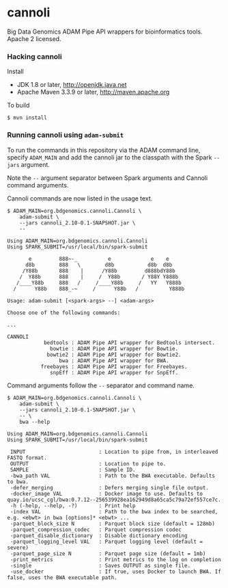 # cannoli
Big Data Genomics ADAM Pipe API wrappers for bioinformatics tools.  Apache 2 licensed.

### Hacking cannoli

Install

 * JDK 1.8 or later, http://openjdk.java.net
 * Apache Maven 3.3.9 or later, http://maven.apache.org

To build

    $ mvn install


### Running cannoli using ```adam-submit```

To run the commands in this repository via the ADAM command line, specify ```ADAM_MAIN``` and add the cannoli jar
to the classpath with the Spark ```--jars``` argument.

Note the ```--``` argument separator between Spark arguments and Cannoli command arguments.

Cannoli commands are now listed in the usage text.

```
$ ADAM_MAIN=org.bdgenomics.cannoli.Cannoli \
    adam-submit \
    --jars cannoli_2.10-0.1-SNAPSHOT.jar \
    --

Using ADAM_MAIN=org.bdgenomics.cannoli.Cannoli
Using SPARK_SUBMIT=/usr/local/bin/spark-submit

       e         888~-_          e             e    e
      d8b        888   \        d8b           d8b  d8b
     /Y88b       888    |      /Y88b         d888bdY88b
    /  Y88b      888    |     /  Y88b       / Y88Y Y888b
   /____Y88b     888   /     /____Y88b     /   YY   Y888b
  /      Y88b    888_-~     /      Y88b   /          Y888b

Usage: adam-submit [<spark-args> --] <adam-args>

Choose one of the following commands:

...

CANNOLI
            bedtools : ADAM Pipe API wrapper for Bedtools intersect.
              bowtie : ADAM Pipe API wrapper for Bowtie.
             bowtie2 : ADAM Pipe API wrapper for Bowtie2.
                 bwa : ADAM Pipe API wrapper for BWA.
           freebayes : ADAM Pipe API wrapper for Freebayes.
              snpEff : ADAM Pipe API wrapper for SnpEff.
```

Command arguments follow the ```--``` separator and command name.

```
$ ADAM_MAIN=org.bdgenomics.cannoli.Cannoli \
    adam-submit \
    --jars cannoli_2.10-0.1-SNAPSHOT.jar \
    -- \
    bwa --help

Using ADAM_MAIN=org.bdgenomics.cannoli.Cannoli
Using SPARK_SUBMIT=/usr/local/bin/spark-submit

 INPUT                        : Location to pipe from, in interleaved FASTQ format.
 OUTPUT                       : Location to pipe to.
 SAMPLE                       : Sample ID.
 -bwa_path VAL                : Path to the BWA executable. Defaults to bwa.
 -defer_merging               : Defers merging single file output.
 -docker_image VAL            : Docker image to use. Defaults to quay.io/ucsc_cgl/bwa:0.7.12--256539928ea162949d8a65ca5c79a72ef557ce7c.
 -h (-help, --help, -?)       : Print help
 -index VAL                   : Path to the bwa index to be searched, e.g. <ebwt> in bwa [options]* <ebwt> ...
 -parquet_block_size N        : Parquet block size (default = 128mb)
 -parquet_compression_codec   : Parquet compression codec
 -parquet_disable_dictionary  : Disable dictionary encoding
 -parquet_logging_level VAL   : Parquet logging level (default = severe)
 -parquet_page_size N         : Parquet page size (default = 1mb)
 -print_metrics               : Print metrics to the log on completion
 -single                      : Saves OUTPUT as single file.
 -use_docker                  : If true, uses Docker to launch BWA. If false, uses the BWA executable path.
```
